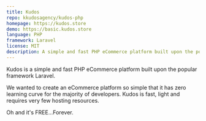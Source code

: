 ```yaml
---
title: Kudos
repo: kkudosagency/kudos-php
homepage: https://kudos.store
demo: https://basic.kudos.store
language: PHP
framework: Laravel
license: MIT
description: A simple and fast PHP eCommerce platform built upon the popular framework Laravel.
---
```


Kudos is a simple and fast PHP eCommerce platform built upon the popular framework Laravel.

We wanted to create an eCommerce platform so simple that it has zero learning curve for the majority of developers. Kudos is fast, light and requires very few hosting resources.

Oh and it's FREE...Forever.
